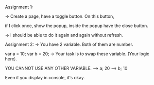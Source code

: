 Assignment 1: 

-> Create a page, have a toggle button. On this button, 

if I click once, show the popup, inside the popup have the close button. 

-> I should be able to do it again and again without refresh.

Assignment 2: 
-> You have 2 variable. Both of them are number. 

var a = 10; var b = 20; -> Your task is to swap these variable. (Your logic here).

YOU CANNOT USE ANY OTHER VARIABLE. --> a; 20 --> b; 10

Even if you display in console, it's okay.

